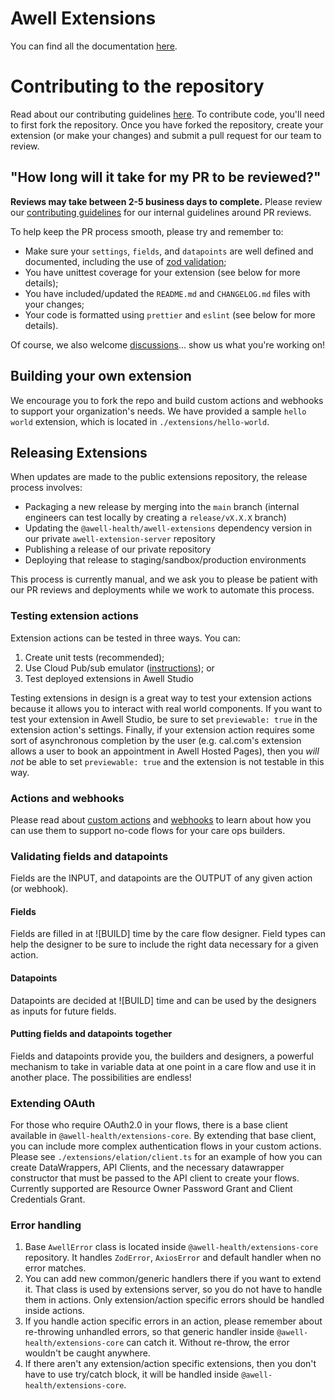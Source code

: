 # Awell Extensions

You can find all the documentation [here](https://developers.awellhealth.com/awell-extensions/docs/getting-started/what-are-awell-extensions).

# Contributing to the repository

Read about our contributing guidelines [here](https://developers.awellhealth.com/awell-extensions/docs/getting-started/contributing-guidelines). To contribute code, you'll need to first fork the repository. Once you have forked the repository, create your extension (or make your changes) and submit a pull request for our team to review.

## "How long will it take for my PR to be reviewed?"

**Reviews may take between 2-5 business days to complete.** Please review our [contributing guidelines](https://developers.awellhealth.com/awell-extensions/docs/getting-started/contributing-guidelines) for our internal guidelines around PR reviews.

To help keep the PR process smooth, please try and remember to:

- Make sure your `settings`, `fields`, and `datapoints` are well defined and documented, including the use of [zod validation](https://zod.dev/);
- You have unittest coverage for your extension (see below for more details);
- You have included/updated the `README.md` and `CHANGELOG.md` files with your changes;
- Your code is formatted using `prettier` and `eslint` (see below for more details).

Of course, we also welcome [discussions](https://github.com/awell-health/awell-extensions/discussions)... show us what you're working on!

## Building your own extension

We encourage you to fork the repo and build custom actions and webhooks to support your organization's needs. We have provided a sample `hello world` extension, which is located in `./extensions/hello-world`.

## Releasing Extensions

When updates are made to the public extensions repository, the release process involves:

- Packaging a new release by merging into the `main` branch (internal engineers can test locally by creating a `release/vX.X.X` branch)
- Updating the `@awell-health/awell-extensions` dependency version in our private `awell-extension-server` repository
- Publishing a release of our private repository
- Deploying that release to staging/sandbox/production environments

This process is currently manual, and we ask you to please be patient with our PR reviews and deployments while we work to automate this process.

### Testing extension actions

Extension actions can be tested in three ways. You can:

1. Create unit tests (recommended);
2. Use Cloud Pub/sub emulator ([instructions](https://developers.awellhealth.com/awell-extensions/docs/custom-actions/test-your-custom-actions)); or
3. Test deployed extensions in Awell Studio

Testing extensions in design is a great way to test your extension actions because it allows you to interact with real world components. If you want to test your extension in Awell Studio, be sure to set `previewable: true` in the extension action's settings.
Finally, if your extension action requires some sort of asynchronous completion by the user (e.g. cal.com's extension allows a user to book an appointment in Awell Hosted Pages), then you _will not_ be able to set `previewable: true` and the extension is not testable in this way.

### Actions and webhooks

Please read about [custom actions](https://developers.awellhealth.com/awell-extensions/docs/custom-actions/what-are-custom-actions) and [webhooks](https://developers.awellhealth.com/awell-extensions/docs/webhooks/what-are-webhooks) to learn about how you can use them to support no-code flows for your care ops builders.

### Validating fields and datapoints

Fields are the INPUT, and datapoints are the OUTPUT of any given action (or webhook).

#### Fields

Fields are filled in at ![BUILD] time by the care flow designer. Field types can help the designer to be sure to include the right data necessary for a given action.

#### Datapoints

Datapoints are decided at ![BUILD] time and can be used by the designers as inputs for future fields.

#### Putting fields and datapoints together

Fields and datapoints provide you, the builders and designers, a powerful mechanism to take in variable data at one point in a care flow and use it in another place. The possibilities are endless!

### Extending OAuth

For those who require OAuth2.0 in your flows, there is a base client available in `@awell-health/extensions-core`. By extending that base client, you can include more complex authentication flows in your custom actions. Please see `./extensions/elation/client.ts` for an example of how you can create DataWrappers, API Clients, and the necessary datawrapper constructor that must be passed to the API client to create your flows.
Currently supported are Resource Owner Password Grant and Client Credentials Grant.

### Error handling

1. Base `AwellError` class is located inside `@awell-health/extensions-core` repository. It handles `ZodError`, `AxiosError` and default handler when no error matches.
2. You can add new common/generic handlers there if you want to extend it. That class is used by extensions server, so you do not have to handle them in actions. Only extension/action specific errors should be handled inside actions.
3. If you handle action specific errors in an action, please remember about re-throwing unhandled errors, so that generic handler inside `@awell-health/extensions-core` can catch it. Without re-throw, the error wouldn't be caught anywhere.
4. If there aren't any extension/action specific extensions, then you don't have to use try/catch block, it will be handled inside `@awell-health/extensions-core`.
